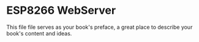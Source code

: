 # ESP8266 WebServer

This file file serves as your book's preface, a great place to describe your book's content and ideas.


